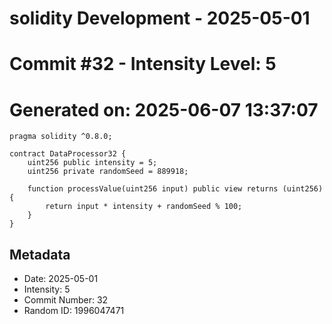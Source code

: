 ﻿# solidity Development - 2025-05-01
# Commit #32 - Intensity Level: 5
# Generated on: 2025-06-07 13:37:07
```solidity
pragma solidity ^0.8.0;

contract DataProcessor32 {
    uint256 public intensity = 5;
    uint256 private randomSeed = 889918;

    function processValue(uint256 input) public view returns (uint256) {
        return input * intensity + randomSeed % 100;
    }
}
```
## Metadata
- Date: 2025-05-01
- Intensity: 5
- Commit Number: 32
- Random ID: 1996047471
